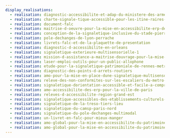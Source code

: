 ```yaml
---
display_realisations:
  - realisation: diagnostic-accessibilite-et-adap-du-ministere-des-armees
  - realisation: charte-signale-tique-accessible-pour-les-itine-raires-velo
  - realisation: document-falc
  - realisation: maitrise-d-oeuvre-pour-la-mise-en-accessibilite-erp-de-la-ville-de-paris-12eme
  - realisation: conception-de-la-signaletique-inclusive-du-stade-pierre-de-coubertin
  - realisation: pole-dechanges-de-lyon-perrache
  - realisation: livrets-falc-et-de-la-plaquette-de-presentation
  - realisation: diagnostic-d-accessibilite-en-orleans
  - realisation: signaletique-exterieure-multisensorielle-1
  - realisation: mission-d-assistance-a-maitrise-douvrage-pour-la-mise-en-accessibilite-d-erp
  - realisation: laser-emploi-outils-pour-un-public-allophone
  - realisation: etude-pour-la-signaletique-patrimoniale-de-rennes-metropole
  - realisation: diagnostic-des-points-d-arrets-routiers
  - realisation: amo-pour-la-mise-en-place-dune-signaletique-multisensorielle
  - realisation: releve-des-non-conformites-sur-les-escaliers-du-metro-lyonnais
  - realisation: signaletique-dorientation-accessible-et-facile-a-comprendre
  - realisation: amo-accessibilite-des-erp-pour-la-ville-de-paris
  - realisation: releves-d-accessibilite-region-grand-est
  - realisation: signaletique-accessibles-des-etablissements-culturels-de-clichy
  - realisation: signaletique-de-la-treso-tiers-lieu
  - realisation: signaletique-du-camsp-paris-nord
  - realisation: signaletique-du-pole-dechanges-multimodal
  - realisation: un-livret-en-falc-pour-mieux-manger
  - realisation: amo-global-pour-la-mise-en-accessibilite-du-patrimoine
  - realisation: amo-global-pour-la-mise-en-accessibilite-du-patrimoine
---
```

